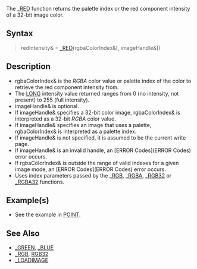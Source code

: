 The [_RED](_RED) function returns the palette index or the red component intensity of a 32-bit image color.


## Syntax

>  redIntensity& = [_RED](_RED)(rgbaColorIndex&[, imageHandle&])


## Description

* rgbaColorIndex& is the *RGBA* color value or palette index of the color to retrieve the red component intensity from.
* The [LONG](LONG) intensity value returned ranges from 0 (no intensity, not present) to 255 (full intensity).
* imageHandle& is optional.
* If imageHandle& specifies a 32-bit color image, rgbaColorIndex& is interpreted as a 32-bit *RGBA* color value.
* If imageHandle& specifies an image that uses a palette, rgbaColorIndex& is interpreted as a palette index.
* If imageHandle& is not specified, it is assumed to be the current write page.
* If imageHandle& is an invalid handle, an [ERROR Codes](ERROR Codes) error occurs.
* If rgbaColorIndex& is outside the range of valid indexes for a given image mode, an [ERROR Codes](ERROR Codes) error occurs.
* Uses index parameters passed by the [_RGB](_RGB), [_RGBA](_RGBA), [_RGB32](_RGB32) or [_RGBA32](_RGBA32) functions.


## Example(s)

* See the example in [POINT](POINT).


## See Also

* [_GREEN](_GREEN), [_BLUE](_BLUE)
* [_RGB](_RGB), [RGB32](RGB32)
* [_LOADIMAGE](_LOADIMAGE)




